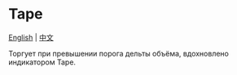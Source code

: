 # Tape
[English](README.md) | [中文](README_cn.md)

Торгует при превышении порога дельты объёма, вдохновлено индикатором Tape.
